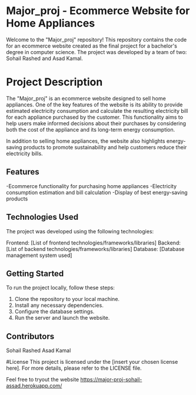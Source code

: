 # Major_proj - Ecommerce Website for Home Appliances
Welcome to the "Major_proj" repository! This repository contains the code for an ecommerce website created as the final project for a bachelor's degree in computer science. The project was developed by a team of two: Sohail Rashed and Asad Kamal.

# Project Description
The "Major_proj" is an ecommerce website designed to sell home appliances. One of the key features of the website is its ability to provide estimated electricity consumption and calculate the resulting electricity bill for each appliance purchased by the customer. This functionality aims to help users make informed decisions about their purchases by considering both the cost of the appliance and its long-term energy consumption.

In addition to selling home appliances, the website also highlights energy-saving products to promote sustainability and help customers reduce their electricity bills.

## Features
-Ecommerce functionality for purchasing home appliances
-Electricity consumption estimation and bill calculation
-Display of best energy-saving products

## Technologies Used
The project was developed using the following technologies:

Frontend: [List of frontend technologies/frameworks/libraries]
Backend: [List of backend technologies/frameworks/libraries]
Database: [Database management system used]

## Getting Started
To run the project locally, follow these steps:

1. Clone the repository to your local machine.
2. Install any necessary dependencies.
3. Configure the database settings.
4. Run the server and launch the website.

## Contributors
Sohail Rashed
Asad Kamal

#License
This project is licensed under the [insert your chosen license here]. For more details, please refer to the LICENSE file.

Feel free to tryout the website
https://major-proj-sohail-assad.herokuapp.com/
